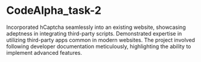 # CodeAlpha_task-2
Incorporated hCaptcha seamlessly into an existing website, showcasing adeptness in integrating third-party scripts. Demonstrated expertise in utilizing third-party apps common in modern websites. The project involved following developer documentation meticulously, highlighting the ability to implement advanced features. 
